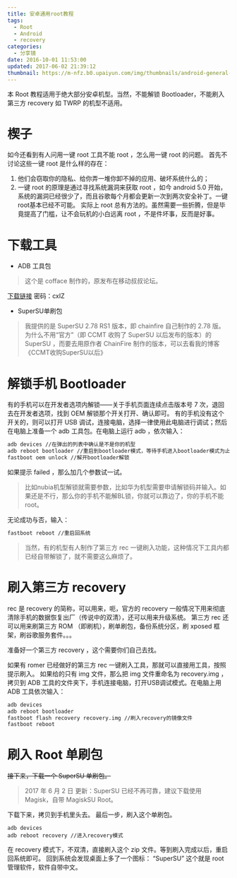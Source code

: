 ```yaml
---
title: 安卓通用root教程
tags:
  - Root
  - Android
  - recovery
categories:
  - 分享镜
date: 2016-10-01 11:53:00
updated: 2017-06-02 21:39:12
thumbnail: https://m-nfz.b0.upaiyun.com/img/thumbnails/android-general-root-guidence.png!blogth
---
```


本 Root 教程适用于绝大部分安卓机型。当然，不能解锁 Bootloader，不能刷入第三方 recovery 如 TWRP 的机型不适用。

<!--more-->

# 楔子

如今还看到有人问用一键 root 工具不能 root ，怎么用一键 root 的问题。
首先不讨论这些一键 root 是什么样的存在：
1. 他们会窃取你的隐私、给你弄一堆你卸不掉的应用、破坏系统什么的；
2. 一键 root 的原理是通过寻找系统漏洞来获取 root ，如今 android 5.0 开始，系统的漏洞已经很少了，而且谷歌每个月都会更新一次到两次安全补丁。一键root基本已经不可能。
实际上 root 总有方法的。虽然需要一些折腾，但是毕竟提高了门槛，让不会玩机的小白远离 root ，不是件坏事，反而是好事。

# 下载工具

- ADB 工具包

> 这个是 cofface 制作的，原发布在移动叔叔论坛。

[下载链接](https://eyun.baidu.com/s/3mirXA2W) 密码：cxIZ

- SuperSU单刷包

> 我提供的是 SuperSU 2.78 RS1 版本，即 chainfire 自己制作的 2.78 版。为什么不用“官方”（即 CCMT 收购了 SuperSU 以后发布的版本）的 SuperSU ，而要去用原作者 ChainFire 制作的版本，可以去看我的博客《CCMT收购SuperSU以后》

# 解锁手机 Bootloader

有的手机可以在开发者选项内解锁——关于手机页面连续点击版本号 7 次，退回去在开发者选项，找到 OEM 解锁那个开关打开、确认即可。
有的手机没有这个开关的，则可以打开 USB 调试，连接电脑，选择一律使用此电脑进行调试；然后在电脑上准备一个 adb 工具包。在电脑上运行 adb ，依次输入：

```bash
adb devices //在弹出的列表中确认是不是你的机型
adb reboot bootloader //重启到bootloader模式，等待手机进入bootloader模式为止
fastboot oem unlock //解开bootloader解锁
```

如果提示 failed ，那么加几个参数试一试。
> 比如nubia机型解锁就需要参数，比如华为机型需要申请解锁码并输入。如果还是不行，那么你的手机不能解BL锁，你就可以靠边了，你的手机不能root。

无论成功与否，输入：

```bash
fastboot reboot //重启回系统
```

> 当然，有的机型有人制作了第三方 rec 一键刷入功能，这种情况下工具内都已经自带解锁了，就不需要这么麻烦了。

# 刷入第三方 recovery
rec 是 recovery 的简称，可以用来，呃，官方的 recovery 一般情况下用来彻底清除手机的数据恢复出厂（传说中的双清），还可以用来升级系统。
第三方 rec 还可以用来刷第三方 ROM （即刷机），刷单刷包，备份系统分区，刷 xposed 框架，刷谷歌服务套件。。。

准备好一个第三方 recovery ，这个需要你们自己去找。

如果有 romer 已经做好的第三方 rec 一键刷入工具，那就可以直接用工具，按照提示刷入。
如果给的只有 img 文件，那么把 img 文件重命名为 recovery.img ，拷贝到 ADB 工具的文件夹下，手机连接电脑，打开USB调试模式。在电脑上用 ADB 工具依次输入：

```bash
adb devices
adb reboot bootloader
fastboot flash recovery recovery.img //刷入recovery的镜像文件
fastboot reboot
```

# 刷入 Root 单刷包

~~接下来，下载一个 SuperSU 单刷包。~~

> 2017 年 6 月 2 日 更新：SuperSU 已经不再可靠，建议下载使用 Magisk，自带 MagiskSU Root。

下载下来，拷贝到手机里头去。
最后一步，刷入这个单刷包。

```
adb devices
adb reboot recovery //进入recovery模式
```

在 recovery 模式下，不双清，直接刷入这个 zip 文件。等到刷入完成以后，重启回系统即可。
回到系统会发现桌面上多了一个图标： “SuperSU” 这个就是 root 管理软件，软件自带中文。

